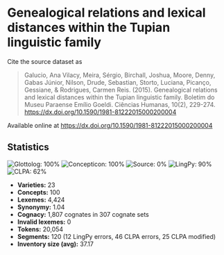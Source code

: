 # Genealogical relations and lexical distances within the Tupian linguistic family

Cite the source dataset as

> Galucio, Ana Vilacy, Meira, Sérgio, Birchall, Joshua, Moore, Denny, Gabas Júnior, Nilson, Drude, Sebastian, Storto, Luciana, Picanço, Gessiane, & Rodrigues, Carmen Reis. (2015). Genealogical relations and lexical distances within the Tupian linguistic family. Boletim do Museu Paraense Emílio Goeldi. Ciências Humanas, 10(2), 229-274. https://dx.doi.org/10.1590/1981-81222015000200004

Available online at https://dx.doi.org/10.1590/1981-81222015000200004

## Statistics
![Glottolog: 100%](https://img.shields.io/badge/Glottolog-100%25-brightgreen.svg "Glottolog: 100%") ![Concepticon: 100%](https://img.shields.io/badge/Concepticon-100%25-brightgreen.svg "Concepticon: 100%") ![Source: 0%](https://img.shields.io/badge/Source-0%25-red.svg "Source: 0%") ![LingPy: 90%](https://img.shields.io/badge/LingPy-90%25-green.svg "LingPy: 90%") ![CLPA: 62%](https://img.shields.io/badge/CLPA-62%25-orange.svg "CLPA: 62%")

- **Varieties:** 23
- **Concepts:** 100
- **Lexemes:** 4,424
- **Synonymy:** 1.04
- **Cognacy:** 1,807 cognates in 307 cognate sets
- **Invalid lexemes:** 0
- **Tokens:** 20,054
- **Segments:** 120 (12 LingPy errors, 46 CLPA errors, 25 CLPA modified)
- **Inventory size (avg):** 37.17